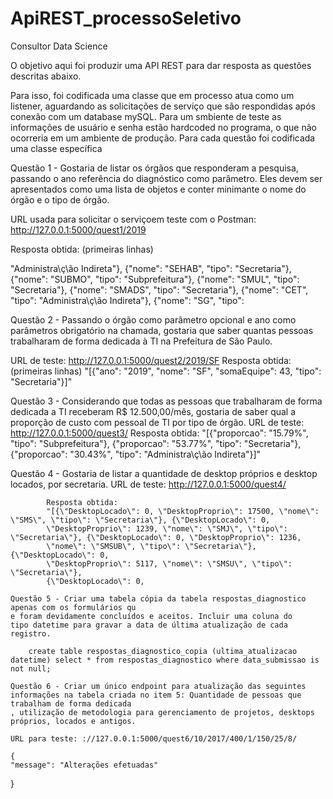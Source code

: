 # ApiREST_processoSeletivo
Consultor Data Science



O objetivo aqui foi produzir uma API REST para dar resposta as  questões descritas abaixo.

Para isso, foi codificada uma classe que em processo atua como um listener, aguardando as solicitações de serviço que são respondidas após conexão com um database mySQL. Para um 
smbiente de teste as informações de usuário e senha estão hardcoded no programa, o que não ocorreria em um ambiente de produção. Para cada questão foi codificada uma classe específica

Questão 1 - Gostaria de listar os órgãos que responderam a pesquisa, passando o ano referência do diagnóstico como parâmetro.
 Eles devem ser apresentados como uma lista de objetos e conter minimante o nome do órgão e o tipo de órgão.
 
 URL usada para solicitar o serviçoem teste com o Postman: http://127.0.0.1:5000/quest1/2019
 
 Resposta obtida: (primeiras linhas)
 
 "Administra\ç\ão Indireta\"}, {\"nome\": \"SEHAB\", \"tipo\": \"Secretaria\"},
 {\"nome\": \"SUBMO\", \"tipo\": \"Subprefeitura\"}, {\"nome\": \"SMUL\", \"tipo\": \"Secretaria\"},
 {\"nome\": \"SMADS\", \"tipo\": \"Secretaria\"}, {\"nome\": \"CET\", \"tipo\": \"Administra\ç\ão Indireta\"},
 {\"nome\": \"SG\", \"tipo\": 
 
 Questão 2 - Passando o órgão como parâmetro opcional e ano como parâmetros obrigatório na chamada, gostaria que
 saber quantas pessoas trabalharam de forma dedicada à TI na Prefeitura de São Paulo.
 
 URL de teste: http://127.0.0.1:5000/quest2/2019/SF
  Resposta obtida: (primeiras linhas)
  "[{\"ano\": \"2019\", \"nome\": \"SF\", \"somaEquipe\": 43, \"tipo\": \"Secretaria\"}]"
 
 Questão 3 - Considerando que todas as pessoas que trabalharam de forma dedicada a TI receberam R$ 12.500,00/mês,
			gostaria de saber qual a proporção de custo com pessoal de TI por tipo de órgão.
			URL de teste: http://127.0.0.1:5000/quest3/
			Resposta obtida:
			"[{\"proporcao\": \"15.79%\", \"tipo\": \"Subprefeitura\"}, {\"proporcao\": \"53.77%\", \"tipo\": \"Secretaria\"},
			{\"proporcao\": \"30.43%\", \"tipo\": \"Administra\ç\ão Indireta\"}]"

Questão 4 - Gostaria de listar a quantidade de desktop próprios e desktop locados, por secretaria. 
			URL de teste: http://127.0.0.1:5000/quest4/
			
			Resposta obtida:
			"[{\"DesktopLocado\": 0, \"DesktopProprio\": 17500, \"nome\": \"SMS\", \"tipo\": \"Secretaria\"}, {\"DesktopLocado\": 0,
			\"DesktopProprio\": 1239, \"nome\": \"SMJ\", \"tipo\": \"Secretaria\"}, {\"DesktopLocado\": 0, \"DesktopProprio\": 1236,
			\"nome\": \"SMSUB\", \"tipo\": \"Secretaria\"}, {\"DesktopLocado\": 0,
			\"DesktopProprio\": 5117, \"nome\": \"SMSU\", \"tipo\": \"Secretaria\"},
			{\"DesktopLocado\": 0, 
			
	Questão 5 - Criar uma tabela cópia da tabela respostas_diagnostico apenas com os formulários qu
	e foram devidamente concluídos e aceitos. Incluir uma coluna do
	tipo datetime para gravar a data de última atualização de cada registro.
	
		create table respostas_diagnostico_copia (ultima_atualizacao datetime) select * from respostas_diagnostico where data_submissao is not null;
		
	Questão 6 - Criar um único endpoint para atualização das seguintes informações na tabela criada no item 5: Quantidade de pessoas que trabalham de forma dedicada
	, utilização de metodologia para gerenciamento de projetos, desktops próprios, locados e antigos.
	
	URL para teste: ://127.0.0.1:5000/quest6/10/2017/400/1/150/25/8/
	
	{
    "message": "Alterações efetuadas"
}
	

